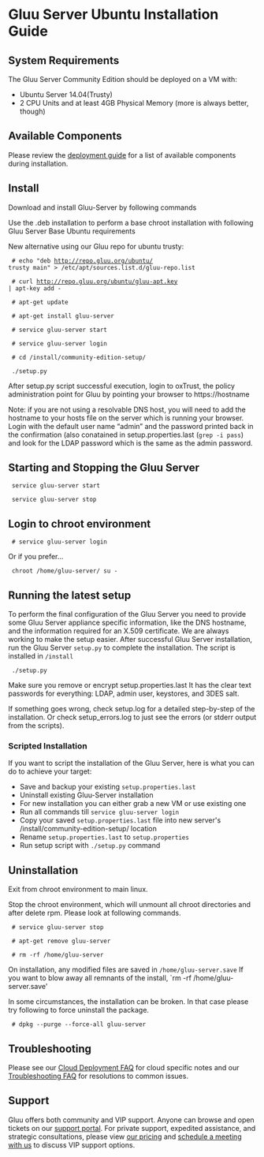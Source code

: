 # Gluu Server Ubuntu Installation Guide

## System Requirements

The Gluu Server Community Edition should be deployed on a VM with:

* Ubuntu Server 14.04(Trusty)	
* 2 CPU Units and at least 4GB Physical Memory (more is always better, though)	

## Available Components
Please review the [deployment guide](./index.md) for a list of available components during installation. 

## Install 

Download and install Gluu-Server by following commands

Use the .deb installation to perform a base chroot installation with following Gluu Server Base Ubuntu requirements

New alternative using our Gluu repo for ubuntu trusty:

<code> # echo "deb http://repo.gluu.org/ubuntu/ trusty main" > /etc/apt/sources.list.d/gluu-repo.list </code>

<code> # curl http://repo.gluu.org/ubuntu/gluu-apt.key | apt-key add - </code>

<code> # apt-get update </code>

<code> # apt-get install gluu-server </code>

<code> # service gluu-server start </code>

<code> # service gluu-server login </code> 

<code> # cd /install/community-edition-setup/ </code>

<code> ./setup.py </code>

After setup.py script successful execution, login to oxTrust, the policy
administration point for Gluu by pointing your browser to 
https://hostname

Note: if you are not using a resolvable DNS host, you will need to add 
the hostname to your hosts file on the server which is running your browser.
Login with the default user name “admin” and the password printed back in 
the confirmation (also conatained in setup.properties.last (`grep -i pass`)
and look for the LDAP password which is the same as the admin password.

## Starting and Stopping the Gluu Server

<code> service gluu-server start </code>
 
<code> service gluu-server stop </code>

## Login to chroot environment

<code> # service gluu-server login </code>

Or if you prefer... 

<code> chroot /home/gluu-server/ su - </code>

## Running the latest setup

To perform the final configuration of the Gluu Server you need to provide 
some Gluu Server appliance specific information, like the DNS hostname, and 
the information required for an X.509 certificate. 
We are always working to make the setup easier. After successful Gluu 
Server installation, run the Gluu Server `setup.py` to complete the 
installation. The script is installed in `/install`

<code> ./setup.py </code>

Make sure you remove or encrypt setup.properties.last It has the clear text passwords for everything: LDAP, admin user, keystores, and 3DES salt.

If something goes wrong, check setup.log for a detailed step-by-step of the installation. Or check setup_errors.log to just see the errors (or stderr output from the scripts).

### Scripted Installation

If you want to script the installation of the Gluu Server, here is what you can do to achieve your target: 

* Save and backup your existing `setup.properties.last`
* Uninstall existing Gluu-Server installation
* For new installation you can either grab a new VM or use existing one
* Run all commands till `service gluu-server login`
* Copy your saved `setup.properties.last` file into new server's  /install/community-edition-setup/ location
* Rename `setup.properties.last` to `setup.properties`
* Run setup script with `./setup.py` command


## Uninstallation

Exit from chroot environment to main linux.

Stop the chroot environment, which will unmount all chroot directories and after delete rpm. Please look at following commands.

<code> # service gluu-server stop </code>

<code> # apt-get remove gluu-server </code>

<code> # rm -rf /home/gluu-server </code>

On installation, any modified files are saved in `/home/gluu-server.save`
If you want to blow away all remnants of the install, `rm -rf /home/gluu-server.save'

In some circumstances, the installation can be broken. In that case please 
try following to force uninstall the package.

<code> # dpkg --purge --force-all gluu-server </code>

## Troubleshooting
Please see our [Cloud Deployment FAQ](../../faq/cloud-faq.md) for cloud specific notes and our [Troubleshooting FAQ](../../faq/troubleshooting.md) for resolutions to common issues.  

## Support 
Gluu offers both community and VIP support. Anyone can browse and open tickets on our [support portal](http://support.gluu.org). For private support, expedited assistance, and strategic consultations, please view [our pricing](http://gluu.org/pricing) and [schedule a meeting with us](http://gluu.org/booking) to discuss VIP support options.

